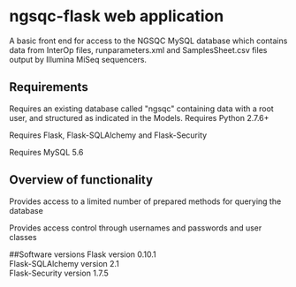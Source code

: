 # ngsqc-flask web application

A basic front end for access to the NGSQC MySQL database which contains data from InterOp files, runparameters.xml and SamplesSheet.csv files output by Illumina MiSeq sequencers.

## Requirements

Requires an existing database called "ngsqc" containing data with a root user, and structured as indicated in the Models.
Requires Python 2.7.6+ 

Requires Flask, Flask-SQLAlchemy and Flask-Security 

Requires MySQL 5.6

## Overview of functionality
Provides access to a limited number of prepared methods for querying the database 

Provides access control through usernames and passwords and user classes 

##Software versions
Flask version 0.10.1  
Flask-SQLAlchemy version 2.1  
Flask-Security version 1.7.5  

